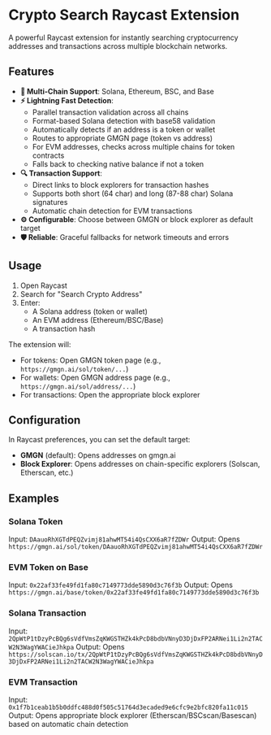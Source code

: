 # Crypto Search Raycast Extension

A powerful Raycast extension for instantly searching cryptocurrency addresses and transactions across multiple blockchain networks.

## Features

- **🚀 Multi-Chain Support**: Solana, Ethereum, BSC, and Base
- **⚡ Lightning Fast Detection**: 
  - Parallel transaction validation across all chains
  - Format-based Solana detection with base58 validation
  - Automatically detects if an address is a token or wallet
  - Routes to appropriate GMGN page (token vs address)
  - For EVM addresses, checks across multiple chains for token contracts
  - Falls back to checking native balance if not a token
- **🔍 Transaction Support**: 
  - Direct links to block explorers for transaction hashes
  - Supports both short (64 char) and long (87-88 char) Solana signatures
  - Automatic chain detection for EVM transactions
- **⚙️ Configurable**: Choose between GMGN or block explorer as default target
- **🛡️ Reliable**: Graceful fallbacks for network timeouts and errors

## Usage

1. Open Raycast
2. Search for "Search Crypto Address"
3. Enter:
   - A Solana address (token or wallet)
   - An EVM address (Ethereum/BSC/Base)
   - A transaction hash

The extension will:
- For tokens: Open GMGN token page (e.g., `https://gmgn.ai/sol/token/...`)
- For wallets: Open GMGN address page (e.g., `https://gmgn.ai/sol/address/...`)
- For transactions: Open the appropriate block explorer

## Configuration

In Raycast preferences, you can set the default target:
- **GMGN** (default): Opens addresses on gmgn.ai
- **Block Explorer**: Opens addresses on chain-specific explorers (Solscan, Etherscan, etc.)

## Examples

### Solana Token
Input: `DAauoRhXGTdPEQZvimj81ahwMT54i4QsCXX6aR7fZDWr`
Output: Opens `https://gmgn.ai/sol/token/DAauoRhXGTdPEQZvimj81ahwMT54i4QsCXX6aR7fZDWr`

### EVM Token on Base
Input: `0x22af33fe49fd1fa80c7149773dde5890d3c76f3b`
Output: Opens `https://gmgn.ai/base/token/0x22af33fe49fd1fa80c7149773dde5890d3c76f3b`

### Solana Transaction
Input: `2QpWtP1tDzyPcBQg6sVdfVmsZqKWGSTHZk4kPcD8bdbVNnyD3DjDxFP2ARNei1Li2n2TACW2N3WagYWACieJhkpa`
Output: Opens `https://solscan.io/tx/2QpWtP1tDzyPcBQg6sVdfVmsZqKWGSTHZk4kPcD8bdbVNnyD3DjDxFP2ARNei1Li2n2TACW2N3WagYWACieJhkpa`

### EVM Transaction
Input: `0x1f7b1ceab1b5b0ddfc488d0f505c51764d3ecaded9e6cfc9e2bfc820fa11c015`
Output: Opens appropriate block explorer (Etherscan/BSCscan/Basescan) based on automatic chain detection